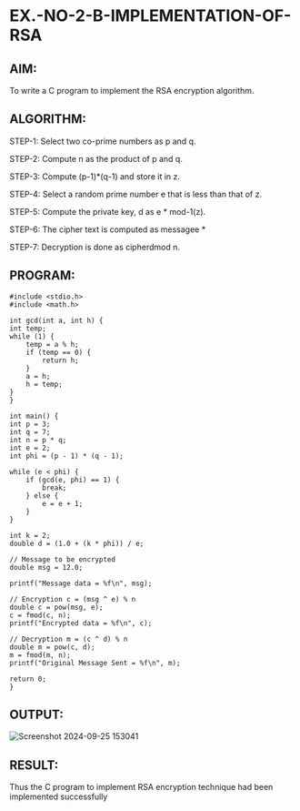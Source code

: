 # EX.-NO-2-B-IMPLEMENTATION-OF-RSA

## AIM:
  To write a C program to implement the RSA encryption algorithm.
  
## ALGORITHM:

  STEP-1: Select two co-prime numbers as p and q.
  
  STEP-2: Compute n as the product of p and q.
  
  STEP-3: Compute (p-1)*(q-1) and store it in z.
  
  STEP-4: Select a random prime number e that is less than that of z.
  
  STEP-5: Compute the private key, d as e * mod-1(z).
  
  STEP-6: The cipher text is computed as messagee *
  
  STEP-7: Decryption is done as cipherdmod n.
  
## PROGRAM: 
    #include <stdio.h>
    #include <math.h>

    int gcd(int a, int h) {
    int temp;
    while (1) {
        temp = a % h;
        if (temp == 0) {
            return h;
        }
        a = h;
        h = temp;
    }
    }

    int main() {
    int p = 3;
    int q = 7;
    int n = p * q;
    int e = 2;
    int phi = (p - 1) * (q - 1);

    while (e < phi) {
        if (gcd(e, phi) == 1) {
            break;
        } else {
            e = e + 1;
        }
    }
    
    int k = 2;
    double d = (1.0 + (k * phi)) / e;

    // Message to be encrypted
    double msg = 12.0;

    printf("Message data = %f\n", msg);

    // Encryption c = (msg ^ e) % n
    double c = pow(msg, e);
    c = fmod(c, n);
    printf("Encrypted data = %f\n", c);

    // Decryption m = (c ^ d) % n
    double m = pow(c, d);
    m = fmod(m, n);
    printf("Original Message Sent = %f\n", m);

    return 0;
    }

## OUTPUT:
![Screenshot 2024-09-25 153041](https://github.com/user-attachments/assets/12e49be7-94e0-46ee-90d7-0f4bf538ad63)


## RESULT:
  Thus the C program to implement RSA encryption technique had been implemented successfully
